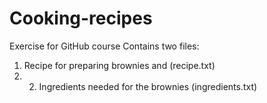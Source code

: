 # Cooking-recipes
Exercise for GitHub course
Contains two files:
1) Recipe for preparing brownies and (recipe.txt)
2) 2) Ingredients needed for the brownies (ingredients.txt)

